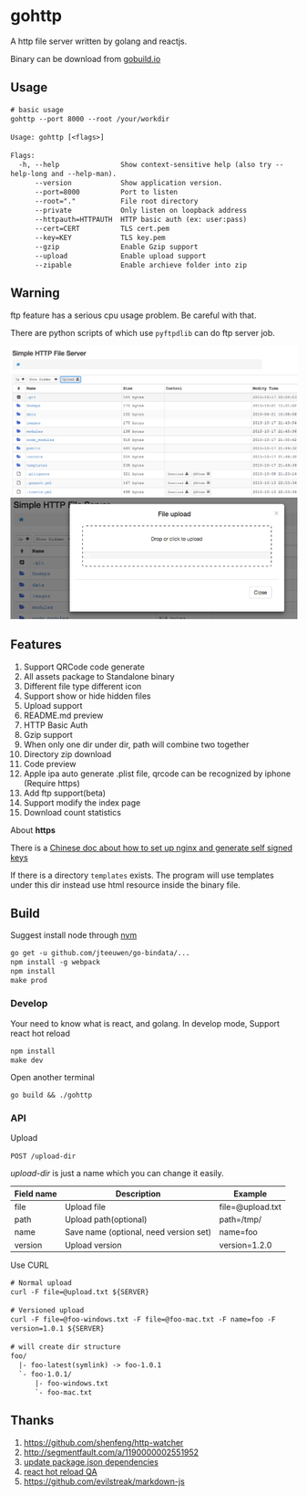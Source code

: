 # gohttp
A http file server written by golang and reactjs.

Binary can be download from [gobuild.io](https://gobuild.io/codeskyblue/gohttp)

## Usage
```
# basic usage
gohttp --port 8000 --root /your/workdir

Usage: gohttp [<flags>]

Flags:
  -h, --help               Show context-sensitive help (also try --help-long and --help-man).
      --version            Show application version.
      --port=8000          Port to listen
      --root="."           File root directory
      --private            Only listen on loopback address
      --httpauth=HTTPAUTH  HTTP basic auth (ex: user:pass)
      --cert=CERT          TLS cert.pem
      --key=KEY            TLS key.pem
      --gzip               Enable Gzip support
      --upload             Enable upload support
      --zipable            Enable archieve folder into zip
```

## Warning
ftp feature has a serious cpu usage problem. Be careful with that.

There are python scripts of which use `pyftpdlib` can do ftp server job.


![screenshot](images/screenshot1.png)
![screenshot](images/screenshot2.png)

## Features
1. Support QRCode code generate
1. All assets package to Standalone binary
1. Different file type different icon
1. Support show or hide hidden files
1. Upload support
1. README.md preview
1. HTTP Basic Auth
1. Gzip support
1. When only one dir under dir, path will combine two together
1. Directory zip download
1. Code preview
1. Apple ipa auto generate .plist file, qrcode can be recognized by iphone (Require https)
1. Add ftp support(beta)
1. Support modify the index page
1. Download count statistics

About **https**

There is a [Chinese doc about how to set up nginx and generate self signed keys](docs/CA_NGINX.md)

If there is a directory `templates` exists. The program will use templates under this dir instead use html resource inside the binary file.

## Build
Suggest install node through [nvm](https://github.com/creationix/nvm)

	go get -u github.com/jteeuwen/go-bindata/...
	npm install -g webpack
	npm install
	make prod

### Develop
Your need to know what is react, and golang.
In develop mode, Support react hot reload

	npm install
	make dev

Open another terminal

	go build && ./gohttp

### API
Upload

`POST /upload-dir`

*upload-dir* is just a name which you can change it easily.

Field name | Description | Example
-----------|-------------|--------
file       | Upload file | file=@upload.txt
path       | Upload path(optional) | path=/tmp/
name       | Save name (optional, need version set)  | name=foo
version    | Upload version | version=1.2.0

Use CURL

	# Normal upload
	curl -F file=@upload.txt ${SERVER}

	# Versioned upload
	curl -F file=@foo-windows.txt -F file=@foo-mac.txt -F name=foo -F version=1.0.1 ${SERVER}

	# will create dir structure
	foo/
	  |- foo-latest(symlink) -> foo-1.0.1
	  `- foo-1.0.1/
	      |- foo-windows.txt
	      `- foo-mac.txt

## Thanks
1. <https://github.com/shenfeng/http-watcher>
2. <http://segmentfault.com/a/1190000002551952>
3. [update package.json dependencies](http://stackoverflow.com/questions/16073603/how-do-i-update-each-dependency-in-package-json-to-the-latest-version)
4. [react hot reload QA](https://github.com/gaearon/react-hot-loader/blob/master/docs/Troubleshooting.md)
5. <https://github.com/evilstreak/markdown-js>
